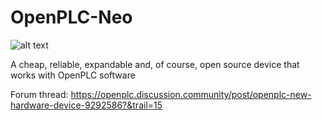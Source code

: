 # OpenPLC-Neo
![alt text](https://d28lcup14p4e72.cloudfront.net/203128/3537919/Iteration%202.PNG)

A cheap, reliable, expandable and, of course, open source device that works with OpenPLC software

Forum thread:
https://openplc.discussion.community/post/openplc-new-hardware-device-9292586?&trail=15
